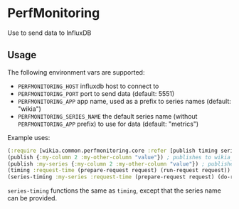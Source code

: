# PerfMonitoring
Use to send data to InfluxDB

## Usage
The following environment vars are supported:

* `PERFMONITORING_HOST` influxdb host to connect to
* `PERFMONITORING_PORT` port to send data (default: 5551)
* `PERFMONITORING_APP` app name, used as a prefix to series names (default: "wikia")
* `PERFMONITORING_SERIES_NAME` the default series name (without `PERFMONITORING_APP` prefix) to use for data (default: "metrics")

Example uses:
```clojure
(:require [wikia.common.perfmonitoring.core :refer [publish timing series-timing]])
(publish {:my-column 2 :my-other-column "value"}) ; publishes to wikia_metrics
(publish :my-series {:my-column 2 :my-other-column "value"}) ; publishes to wikia_my_series
(timing :request-time (prepare-request request) (run-request request)) ; publishes timing data to wikia_metrics
(series-timing :my-series :request-time (prepare-request request) (do-request)) ; publishes timing data to wikia_my_series
```

`series-timing` functions the same as `timing`, except that the series name can be provided.
